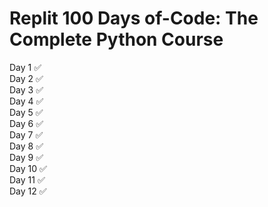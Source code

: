 # Replit 100 Days of-Code: The Complete Python Course

Day 1 ✅ <br>
Day 2 ✅ <br>
Day 3 ✅ <br>
Day 4 ✅ <br>
Day 5 ✅ <br>
Day 6 ✅ <br>
Day 7 ✅ <br>
Day 8 ✅ <br>
Day 9 ✅ <br>
Day 10 ✅ <br>
Day 11 ✅ <br>
Day 12 ✅ <br>

